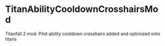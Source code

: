 # TitanAbilityCooldownCrosshairsMod
Titanfall 2 mod: Pilot ability cooldown crosshairs added and optimized onto titans
